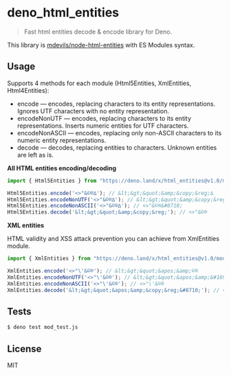 # deno_html_entities

> Fast html entities decode & encode library for Deno.

This library is [mdevils/node-html-entities](https://github.com/mdevils/node-html-entities) with ES Modules syntax.

## Usage
Supports 4 methods for each module (Html5Entities, XmlEntities, Html4Entities):

* encode — encodes, replacing characters to its entity representations. Ignores UTF characters with no entity representation.
* encodeNonUTF — encodes, replacing characters to its entity representations. Inserts numeric entities for UTF characters.
* encodeNonASCII — encodes, replacing only non-ASCII characters to its numeric entity representations.
* decode — decodes, replacing entities to characters. Unknown entities are left as is.

**All HTML entities encoding/decoding**

```javascript
import { Html5Entities } from "https://deno.land/x/html_entities@v1.0/mod.js";

Html5Entities.encode('<>"&©®∆'); // &lt;&gt;&quot;&amp;&copy;&reg;∆
Html5Entities.encodeNonUTF('<>"&©®∆'); // &lt;&gt;&quot;&amp;&copy;&reg;&#8710;
Html5Entities.encodeNonASCII('<>"&©®∆'); // <>"&©®&#8710;
Html5Entities.decode('&lt;&gt;&quot;&amp;&copy;&reg;'); // <>"&©®
```

**XML entities**

HTML validity and XSS attack prevention you can achieve from XmlEntities module.

```js
import { XmlEntities } from "https://deno.land/x/html_entities@v1.0/mod.js";

XmlEntities.encode('<>"\'&©®'); // &lt;&gt;&quot;&apos;&amp;©®
XmlEntities.encodeNonUTF('<>"\'&©®'); // &lt;&gt;&quot;&apos;&amp;&#169;&#174;
XmlEntities.encodeNonASCII('<>"\'&©®'); // <>"\'&©®
XmlEntities.decode('&lt;&gt;&quot;&apos;&amp;&copy;&reg;&#8710;'); // <>"'&&copy;&reg;∆
```

## Tests
```sh
$ deno test mod_test.js
```

## License

MIT
